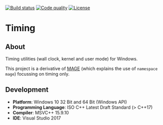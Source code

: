 [![Build status][s1]][av] [![Code quality][s2]][co] [![License][s3]][li]

[s1]: https://ci.appveyor.com/api/projects/status/7iewo12knry966xn?svg=true
[s2]: https://api.codacy.com/project/badge/Grade/a550028075584736a98c79d33c5c6b21
[s3]: https://img.shields.io/badge/license-GPL%203.0-blue.svg

[av]: https://ci.appveyor.com/project/matt77hias/Timing
[co]: https://www.codacy.com/app/matt77hias/Timing?utm_source=github.com&amp;utm_medium=referral&amp;utm_content=matt77hias/Timing&amp;utm_campaign=Badge_Grade
[li]: https://raw.githubusercontent.com/matt77hias/Timing/master/LICENSE.txt

# Timing

## About
Timing utilities (wall clock, kernel and user mode) for Windows.

This project is a derivative of [MAGE](https://github.com/matt77hias/MAGE) (which explains the use of `namespace mage`) focussing on timing only.

## Development
* **Platform**: Windows 10 32 Bit and 64 Bit (Windows API)
* **Programming Language**: ISO C++ Latest Draft Standard (> C++17)
* **Compiler**: MSVC++ 15.9.10
* **IDE**: Visual Studio 2017

